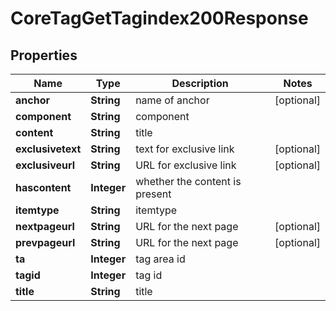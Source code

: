 

# CoreTagGetTagindex200Response


## Properties

| Name | Type | Description | Notes |
|------------ | ------------- | ------------- | -------------|
|**anchor** | **String** | name of anchor |  [optional] |
|**component** | **String** | component |  |
|**content** | **String** | title |  |
|**exclusivetext** | **String** | text for exclusive link |  [optional] |
|**exclusiveurl** | **String** | URL for exclusive link |  [optional] |
|**hascontent** | **Integer** | whether the content is present |  |
|**itemtype** | **String** | itemtype |  |
|**nextpageurl** | **String** | URL for the next page |  [optional] |
|**prevpageurl** | **String** | URL for the next page |  [optional] |
|**ta** | **Integer** | tag area id |  |
|**tagid** | **Integer** | tag id |  |
|**title** | **String** | title |  |




